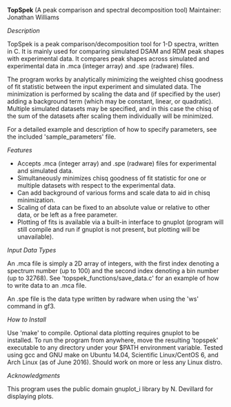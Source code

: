 **TopSpek** (A peak comparison and spectral decomposition tool)
Maintainer: Jonathan Williams


*Description*

TopSpek is a peak comparison/decomposition tool for 1-D spectra, written in C.  It is mainly used for comparing simulated DSAM and RDM peak shapes with experimental data.  It compares peak shapes across simulated and experimental data in .mca (integer array) and .spe (radware) files.

The program works by analytically minimizing the weighted chisq goodness of fit statistic between the input experiment and simulated data.  The minimization is performed by scaling the data and (if specified by the user) adding a background term (which may be constant, linear, or quadratic).  Multiple simulated datasets may be specified, and in this case the chisq of the sum of the datasets after scaling them individually will be minimized.

For a detailed example and description of how to specify parameters, see the included 'sample_parameters' file.


*Features*

* Accepts .mca (integer array) and .spe (radware) files for experimental and simulated data.
* Simultaneously minimizes chisq goodness of fit statistic for one or multiple datasets with respect to the experimental data.
* Can add background of various forms and scale data to aid in chisq minimization.
* Scaling of data can be fixed to an absolute value or relative to other data, or be left as a free parameter.
* Plotting of fits is available via a built-in interface to gnuplot (program will still compile and run if gnuplot is not present, but plotting will be unavailable).


*Input Data Types*

An .mca file is simply a 2D array of integers, with the first index denoting a spectrum number (up to 100) and the second index denoting a bin number (up to 32768).  See 'topspek_functions/save_data.c' for an example of how to write data to an .mca file.

An .spe file is the data type written by radware when using the 'ws' command in gf3.


*How to Install*

Use 'make' to compile.  Optional data plotting requires gnuplot to be installed.
To run the program from anywhere, move the resulting 'topspek' executable to any directory under your $PATH environment variable.
Tested using gcc and GNU make on Ubuntu 14.04, Scientific Linux/CentOS 6, and Arch Linux (as of June 2016).  Should work on more or less any Linux distro.


*Acknowledgments*

This program uses the public domain gnuplot_i library by N. Devillard for displaying plots.
